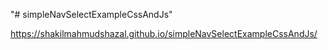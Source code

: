 "# simpleNavSelectExampleCssAndJs" 

https://shakilmahmudshazal.github.io/simpleNavSelectExampleCssAndJs/
